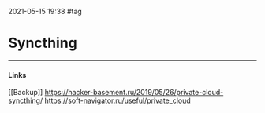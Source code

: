 2021-05-15 19:38
#tag
# Syncthing
_____________
#### Links
[[Backup]]
https://hacker-basement.ru/2019/05/26/private-cloud-syncthing/
https://soft-navigator.ru/useful/private_cloud
